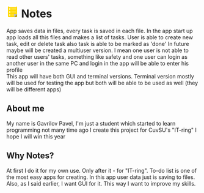 # <img src="Resources/main icon 128.png" width="32"/>  Notes
App saves data in files, every task is saved in each file. In the app start up app loads all this files and makes a list of tasks. User is able to create new task, edit or delete task also task is able to be marked as 'done'
In future maybe will be created a multiuser version. I mean one user is not able to read other users' tasks, something like safety and one user can login as another user in the same PC and login in the app will be able to enter his profile   
This app will have both GUI and terminal versions. Terminal version mostly will be used for testing the app but both will be able to be used as well (they will be different apps)

## About me
My name is Gavrilov Pavel, I'm just a student which started to learn programming not many time ago
I create this project for CuvSU's "IT-ring"
I hope I will win this year

## Why Notes?
At first I do it for my own use. Only after it - for "IT-ring".
To-do list is one of the most easy apps for creating. In this app user data just is saving to files. Also, as I said earlier, I want GUI for it. This way I want to improve my skills.

